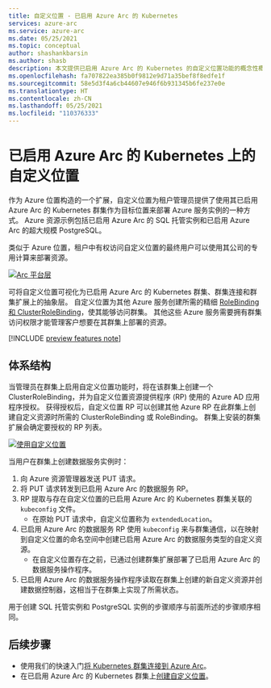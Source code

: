 ```yaml
---
title: 自定义位置 - 已启用 Azure Arc 的 Kubernetes
services: azure-arc
ms.service: azure-arc
ms.date: 05/25/2021
ms.topic: conceptual
author: shashankbarsin
ms.author: shasb
description: 本文提供已启用 Azure Arc 的 Kubernetes 的自定义位置功能的概念性概述
ms.openlocfilehash: fa707822ea385b0f9812e9d71a35bef8f8edfe1f
ms.sourcegitcommit: 58e5d3f4a6cb44607e946f6b931345b6fe237e0e
ms.translationtype: HT
ms.contentlocale: zh-CN
ms.lasthandoff: 05/25/2021
ms.locfileid: "110376333"
---
```

# <a name="custom-locations-on-top-of-azure-arc-enabled-kubernetes"></a>已启用 Azure Arc 的 Kubernetes 上的自定义位置

作为 Azure 位置构造的一个扩展，自定义位置为租户管理员提供了使用其已启用 Azure Arc 的 Kubernetes 群集作为目标位置来部署 Azure 服务实例的一种方式。 Azure 资源示例包括已启用 Azure Arc 的 SQL 托管实例和已启用 Azure Arc 的超大规模 PostgreSQL。

类似于 Azure 位置，租户中有权访问自定义位置的最终用户可以使用其公司的专用计算来部署资源。

[ ![Arc 平台层](./media/conceptual-arc-platform-layers.png) ](./media/conceptual-arc-platform-layers.png#lightbox)

可将自定义位置可视化为已启用 Azure Arc 的 Kubernetes 群集、群集连接和群集扩展上的抽象层。 自定义位置为其他 Azure 服务创建所需的精细 [RoleBinding 和 ClusterRoleBinding](https://kubernetes.io/docs/reference/access-authn-authz/rbac/#rolebinding-and-clusterrolebinding)，使其能够访问群集。 其他这些 Azure 服务需要拥有群集访问权限才能管理客户想要在其群集上部署的资源。

[!INCLUDE [preview features note](./includes/preview/preview-callout.md)]

## <a name="architecture"></a>体系结构

当管理员在群集上启用自定义位置功能时，将在该群集上创建一个 ClusterRoleBinding，并为自定义位置资源提供程序 (RP) 使用的 Azure AD 应用程序授权。 获得授权后，自定义位置 RP 可以创建其他 Azure RP 在此群集上创建自定义资源时所需的 ClusterRoleBinding 或 RoleBinding。 群集上安装的群集扩展会确定要授权的 RP 列表。

[ ![使用自定义位置](./media/conceptual-custom-locations-usage.png) ](./media/conceptual-custom-locations-usage.png#lightbox)

当用户在群集上创建数据服务实例时： 
1. 向 Azure 资源管理器发送 PUT 请求。
1. 将 PUT 请求转发到已启用 Azure Arc 的数据服务 RP。 
1. RP 提取与存在自定义位置的已启用 Azure Arc 的 Kubernetes 群集关联的 `kubeconfig` 文件。 
   * 在原始 PUT 请求中，自定义位置称为 `extendedLocation`。 
1. 已启用 Azure Arc 的数据服务 RP 使用 `kubeconfig` 来与群集通信，以在映射到自定义位置的命名空间中创建已启用 Azure Arc 的数据服务类型的自定义资源。 
   * 在自定义位置存在之前，已通过创建群集扩展部署了已启用 Azure Arc 的数据服务操作程序。 
1. 已启用 Azure Arc 的数据服务操作程序读取在群集上创建的新自定义资源并创建数据控制器，这相当于在群集上实现了所需状态。 

用于创建 SQL 托管实例和 PostgreSQL 实例的步骤顺序与前面所述的步骤顺序相同。

## <a name="next-steps"></a>后续步骤

* 使用我们的快速入门[将 Kubernetes 群集连接到 Azure Arc](./quickstart-connect-cluster.md)。
* 在已启用 Azure Arc 的 Kubernetes 群集上[创建自定义位置](./custom-locations.md)。